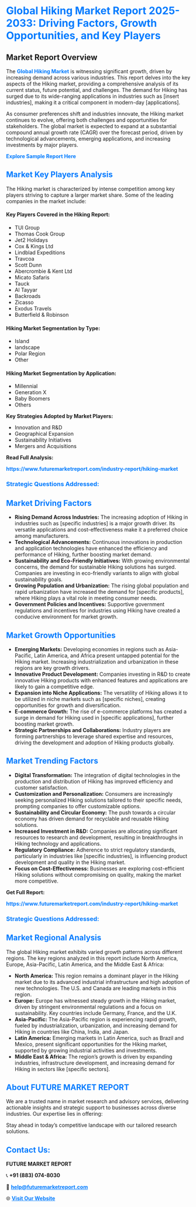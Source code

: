 <h1 style="color: #007BFF;">Global Hiking Market Report 2025-2033: Driving Factors, Growth Opportunities, and Key Players</h1>

<section id="overview">
<h2>Market Report Overview</h2>
<p>The <a href="https://www.futuremarketreport.com/industry-report/hiking-market" style="color: #007BFF; text-decoration: none;"><strong>Global Hiking Market</strong></a> is witnessing significant growth, driven by increasing demand across various industries. This report delves into the key aspects of the Hiking market, providing a comprehensive analysis of its current status, future potential, and challenges. The demand for Hiking has surged due to its wide-ranging applications in industries such as [insert industries], making it a critical component in modern-day [applications].</p>
<p>As consumer preferences shift and industries innovate, the Hiking market continues to evolve, offering both challenges and opportunities for stakeholders. The global market is expected to expand at a substantial compound annual growth rate (CAGR) over the forecast period, driven by technological advancements, emerging applications, and increasing investments by major players.</p>
</section>

<section id="overview">
<p><a href="https://www.futuremarketreport.com/request-sample/reportId=100843" style="color: #007BFF; text-decoration: none;"><strong>Explore Sample Report Here</strong></a></p>
</section>

<section id="key-players">
<h2 style="color: #007BFF;">Market Key Players Analysis</h2>
<p>The Hiking market is characterized by intense competition among key players striving to capture a larger market share. Some of the leading companies in the market include:</p>
<h4>Key Players Covered in the Hiking Report:</h4>
<ul><li>TUI Group</li><li>Thomas Cook Group</li><li>Jet2 Holidays</li><li>Cox &amp; Kings Ltd</li><li>Lindblad Expeditions</li><li>Travcoa</li><li>Scott Dunn</li><li>Abercrombie &amp; Kent Ltd</li><li>Micato Safaris</li><li>Tauck</li><li>Al Tayyar</li><li>Backroads</li><li>Zicasso</li><li>Exodus Travels</li><li>Butterfield &amp; Robinson</li></ul>
<h4>Hiking Market Segmentation by Type:</h4>
<ul><li>Island</li><li>landscape</li><li>Polar Region</li><li>Other</li></ul>

<h4>Hiking Market Segmentation by Application:</h4>
<ul><li>Millennial</li><li>Generation X</li><li>Baby Boomers</li><li>Others</li></ul>
<p><strong>Key Strategies Adopted by Market Players:</strong></p>
<ul>
<li>Innovation and R&D</li>
<li>Geographical Expansion</li>
<li>Sustainability Initiatives</li>
<li>Mergers and Acquisitions</li>
</ul>
</section>

<section>
<p><strong>Read Full Analysis: </strong></p><a href="https://www.futuremarketreport.com/industry-report/hiking-market" style="color: #007BFF; text-decoration: none;"><strong>https://www.futuremarketreport.com/industry-report/hiking-market</strong></a>
<h3 style="color: #007BFF;">Strategic Questions Addressed:</h3>
</section>

<section id="driving-factors">
<h2 style="color: #007BFF;">Market Driving Factors</h2>
<ul>
<li><strong>Rising Demand Across Industries:</strong> The increasing adoption of Hiking in industries such as [specific industries] is a major growth driver. Its versatile applications and cost-effectiveness make it a preferred choice among manufacturers.</li>
<li><strong>Technological Advancements:</strong> Continuous innovations in production and application technologies have enhanced the efficiency and performance of Hiking, further boosting market demand.</li>
<li><strong>Sustainability and Eco-Friendly Initiatives:</strong> With growing environmental concerns, the demand for sustainable Hiking solutions has surged. Companies are investing in eco-friendly variants to align with global sustainability goals.</li>
<li><strong>Growing Population and Urbanization:</strong> The rising global population and rapid urbanization have increased the demand for [specific products], where Hiking plays a vital role in meeting consumer needs.</li>
<li><strong>Government Policies and Incentives:</strong> Supportive government regulations and incentives for industries using Hiking have created a conducive environment for market growth.</li>
</ul>
</section>

<section id="growth-opportunities">
<h2 style="color: #007BFF;">Market Growth Opportunities</h2>
<ul>
<li><strong>Emerging Markets:</strong> Developing economies in regions such as Asia-Pacific, Latin America, and Africa present untapped potential for the Hiking market. Increasing industrialization and urbanization in these regions are key growth drivers.</li>
<li><strong>Innovative Product Development:</strong> Companies investing in R&D to create innovative Hiking products with enhanced features and applications are likely to gain a competitive edge.</li>
<li><strong>Expansion into Niche Applications:</strong> The versatility of Hiking allows it to be utilized in niche markets such as [specific niches], creating opportunities for growth and diversification.</li>
<li><strong>E-commerce Growth:</strong> The rise of e-commerce platforms has created a surge in demand for Hiking used in [specific applications], further boosting market growth.</li>
<li><strong>Strategic Partnerships and Collaborations:</strong> Industry players are forming partnerships to leverage shared expertise and resources, driving the development and adoption of Hiking products globally.</li>
</ul>
</section>

<section id="trending-factors">
<h2 style="color: #007BFF;">Market Trending Factors</h2>
<ul>
<li><strong>Digital Transformation:</strong> The integration of digital technologies in the production and distribution of Hiking has improved efficiency and customer satisfaction.</li>
<li><strong>Customization and Personalization:</strong> Consumers are increasingly seeking personalized Hiking solutions tailored to their specific needs, prompting companies to offer customizable options.</li>
<li><strong>Sustainability and Circular Economy:</strong> The push towards a circular economy has driven demand for recyclable and reusable Hiking solutions.</li>
<li><strong>Increased Investment in R&D:</strong> Companies are allocating significant resources to research and development, resulting in breakthroughs in Hiking technology and applications.</li>
<li><strong>Regulatory Compliance:</strong> Adherence to strict regulatory standards, particularly in industries like [specific industries], is influencing product development and quality in the Hiking market.</li>
<li><strong>Focus on Cost-Effectiveness:</strong> Businesses are exploring cost-efficient Hiking solutions without compromising on quality, making the market more competitive.</li>
</ul>
</section>

<section>
<p><strong>Get Full Report: </strong></p><a href="https://www.futuremarketreport.com/industry-report/hiking-market" style="color: #007BFF; text-decoration: none;"><strong>https://www.futuremarketreport.com/industry-report/hiking-market</strong></a>
<h3 style="color: #007BFF;">Strategic Questions Addressed:</h3>
</section>


<section id="regional-analysis">
<h2 style="color: #007BFF;">Market Regional Analysis</h2>
<p>The global Hiking market exhibits varied growth patterns across different regions. The key regions analyzed in this report include North America, Europe, Asia-Pacific, Latin America, and the Middle East & Africa:</p>
<ul>
<li><strong>North America:</strong> This region remains a dominant player in the Hiking market due to its advanced industrial infrastructure and high adoption of new technologies. The U.S. and Canada are leading markets in this region.</li>
<li><strong>Europe:</strong> Europe has witnessed steady growth in the Hiking market, driven by stringent environmental regulations and a focus on sustainability. Key countries include Germany, France, and the U.K.</li>
<li><strong>Asia-Pacific:</strong> The Asia-Pacific region is experiencing rapid growth, fueled by industrialization, urbanization, and increasing demand for Hiking in countries like China, India, and Japan.</li>
<li><strong>Latin America:</strong> Emerging markets in Latin America, such as Brazil and Mexico, present significant opportunities for the Hiking market, supported by growing industrial activities and investments.</li>
<li><strong>Middle East & Africa:</strong> The region’s growth is driven by expanding industries, infrastructure development, and increasing demand for Hiking in sectors like [specific sectors].</li>
</ul>
</section>

<footer>
<h2 style="color: #007BFF;">About FUTURE MARKET REPORT</h2>
<p>We are a trusted name in market research and advisory services, delivering actionable insights and strategic support to businesses across diverse industries. Our expertise lies in offering:</p>

<p>Stay ahead in today’s competitive landscape with our tailored research solutions.</p>

<h2 style="color: #007BFF;">Contact Us:</h2>
<p><strong>FUTURE MARKET REPORT</strong></p>
<p>📞 <strong>+91 (883) 074-8030</strong></p>
<p>📧 <strong><a href="mailto:help@futuremarketreport.com" style="color: #007BFF;">help@futuremarketreport.com</a></strong></p>
<p>🌐 <strong><a href="https://www.futuremarketreport.com/" style="color: #007BFF;">Visit Our Website</a></strong></p>
</footer>